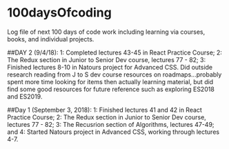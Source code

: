 # 100daysOfcoding
Log file of next 100 days of code work including learning via courses, books, and individual projects.

##DAY 2 (9/4/18):
    1: Completed lectures 43-45 in React Practice Course; 2: The Redux section in Junior to Senior Dev course, lectures 77 - 82; 3: Finished lectures 8-10 in Natours project for Advanced CSS.  Did outside research reading from J to S dev course resources on roadmaps...probably spent more time looking for items then actually learning material, but did find some good resources for future reference such as exploring ES2018 and ES2019.

##Day 1 (September 3, 2018): 
  1: Finished lectures 41 and 42 in React Practice Course; 2: The Redux section in Junior to Senior Dev course, lectures 77 - 82; 3: The Recusrion section of Algorithms, lectures 47-49; and 4: Started Natours project in Advanced CSS, working through lectures 4-7.
